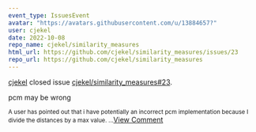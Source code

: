 ```yaml
---
event_type: IssuesEvent
avatar: "https://avatars.githubusercontent.com/u/13884657?"
user: cjekel
date: 2022-10-08
repo_name: cjekel/similarity_measures
html_url: https://github.com/cjekel/similarity_measures/issues/23
repo_url: https://github.com/cjekel/similarity_measures
---
```


<a href='https://github.com/cjekel' target='_blank'>cjekel</a> closed issue <a href='https://github.com/cjekel/similarity_measures/issues/23' target='_blank'>cjekel/similarity_measures#23</a>.

<p>pcm may be wrong</p><small>A user has pointed out that i have potentially an incorrect pcm implementation because I divide the distances by a max value....</small><a href='https://github.com/cjekel/similarity_measures/issues/23' target='_blank'>View Comment</a>
